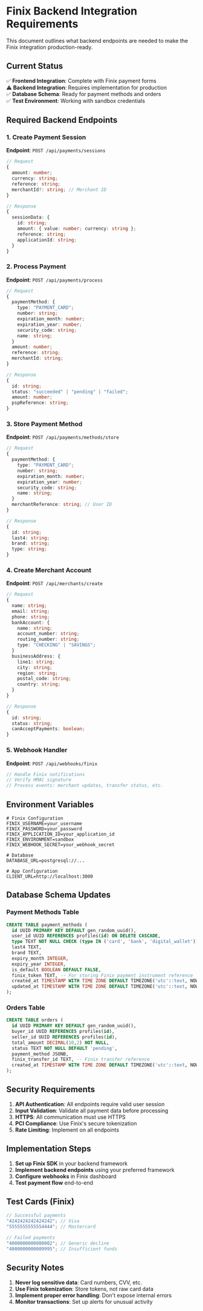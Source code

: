 # Finix Backend Integration Requirements

This document outlines what backend endpoints are needed to make the Finix integration production-ready.

## Current Status

✅ **Frontend Integration**: Complete with Finix payment forms  
⚠️ **Backend Integration**: Requires implementation for production  
✅ **Database Schema**: Ready for payment methods and orders  
✅ **Test Environment**: Working with sandbox credentials

## Required Backend Endpoints

### 1. Create Payment Session

**Endpoint**: `POST /api/payments/sessions`

```typescript
// Request
{
  amount: number;
  currency: string;
  reference: string;
  merchantId?: string; // Merchant ID
}

// Response
{
  sessionData: {
    id: string;
    amount: { value: number; currency: string };
    reference: string;
    applicationId: string;
  }
}
```

### 2. Process Payment

**Endpoint**: `POST /api/payments/process`

```typescript
// Request
{
  paymentMethod: {
    type: "PAYMENT_CARD";
    number: string;
    expiration_month: number;
    expiration_year: number;
    security_code: string;
    name: string;
  }
  amount: number;
  reference: string;
  merchantId: string;
}

// Response
{
  id: string;
  status: "succeeded" | "pending" | "failed";
  amount: number;
  pspReference: string;
}
```

### 3. Store Payment Method

**Endpoint**: `POST /api/payments/methods/store`

```typescript
// Request
{
  paymentMethod: {
    type: "PAYMENT_CARD";
    number: string;
    expiration_month: number;
    expiration_year: number;
    security_code: string;
    name: string;
  }
  merchantReference: string; // User ID
}

// Response
{
  id: string;
  last4: string;
  brand: string;
  type: string;
}
```

### 4. Create Merchant Account

**Endpoint**: `POST /api/merchants/create`

```typescript
// Request
{
  name: string;
  email: string;
  phone: string;
  bankAccount: {
    name: string;
    account_number: string;
    routing_number: string;
    type: "CHECKING" | "SAVINGS";
  }
  businessAddress: {
    line1: string;
    city: string;
    region: string;
    postal_code: string;
    country: string;
  }
}

// Response
{
  id: string;
  status: string;
  canAcceptPayments: boolean;
}
```

### 5. Webhook Handler

**Endpoint**: `POST /api/webhooks/finix`

```typescript
// Handle Finix notifications
// Verify HMAC signature
// Process events: merchant updates, transfer status, etc.
```

## Environment Variables

```env
# Finix Configuration
FINIX_USERNAME=your_username
FINIX_PASSWORD=your_password
FINIX_APPLICATION_ID=your_application_id
FINIX_ENVIRONMENT=sandbox
FINIX_WEBHOOK_SECRET=your_webhook_secret

# Database
DATABASE_URL=postgresql://...

# App Configuration
CLIENT_URL=http://localhost:3000
```

## Database Schema Updates

### Payment Methods Table

```sql
CREATE TABLE payment_methods (
  id UUID PRIMARY KEY DEFAULT gen_random_uuid(),
  user_id UUID REFERENCES profiles(id) ON DELETE CASCADE,
  type TEXT NOT NULL CHECK (type IN ('card', 'bank', 'digital_wallet')),
  last4 TEXT,
  brand TEXT,
  expiry_month INTEGER,
  expiry_year INTEGER,
  is_default BOOLEAN DEFAULT FALSE,
  finix_token TEXT, -- For storing Finix payment instrument reference
  created_at TIMESTAMP WITH TIME ZONE DEFAULT TIMEZONE('utc'::text, NOW()) NOT NULL,
  updated_at TIMESTAMP WITH TIME ZONE DEFAULT TIMEZONE('utc'::text, NOW()) NOT NULL
);
```

### Orders Table

```sql
CREATE TABLE orders (
  id UUID PRIMARY KEY DEFAULT gen_random_uuid(),
  buyer_id UUID REFERENCES profiles(id),
  seller_id UUID REFERENCES profiles(id),
  total_amount DECIMAL(10,2) NOT NULL,
  status TEXT NOT NULL DEFAULT 'pending',
  payment_method JSONB,
  finix_transfer_id TEXT, -- Finix transfer reference
  created_at TIMESTAMP WITH TIME ZONE DEFAULT TIMEZONE('utc'::text, NOW()) NOT NULL
);
```

## Security Requirements

1. **API Authentication**: All endpoints require valid user session
2. **Input Validation**: Validate all payment data before processing
3. **HTTPS**: All communication must use HTTPS
4. **PCI Compliance**: Use Finix's secure tokenization
5. **Rate Limiting**: Implement on all endpoints

## Implementation Steps

1. **Set up Finix SDK** in your backend framework
2. **Implement backend endpoints** using your preferred framework
3. **Configure webhooks** in Finix dashboard
4. **Test payment flow** end-to-end

## Test Cards (Finix)

```javascript
// Successful payments
"4242424242424242"; // Visa
"5555555555554444"; // Mastercard

// Failed payments
"4000000000000002"; // Generic decline
"4000000000009995"; // Insufficient funds
```

## Security Notes

1. **Never log sensitive data**: Card numbers, CVV, etc.
2. **Use Finix tokenization**: Store tokens, not raw card data
3. **Implement proper error handling**: Don't expose internal errors
4. **Monitor transactions**: Set up alerts for unusual activity
